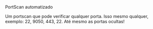 PortScan automatizado

Um portscan que pode verificar qualquer porta. Isso mesmo qualquer, exemplo: 22, 9050, 443, 22. Até mesmo as portas ocultas!
